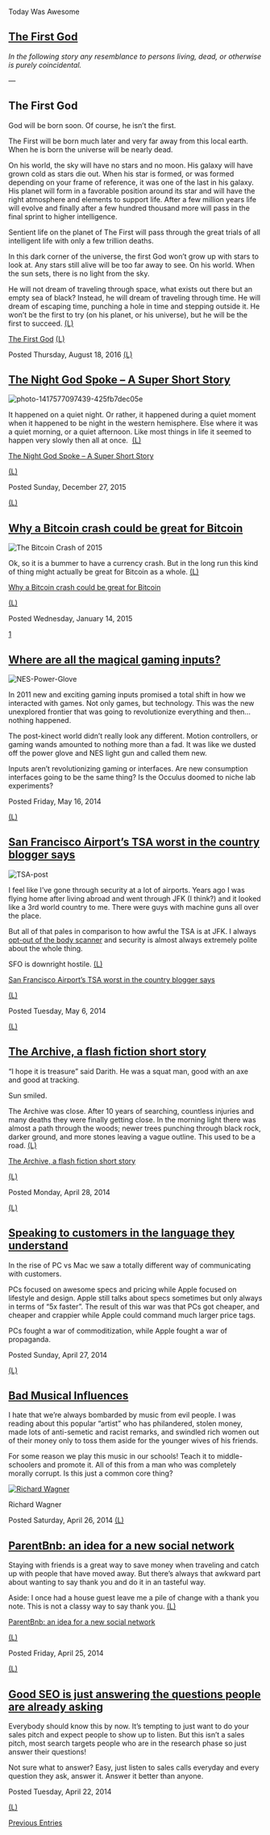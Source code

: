 Today Was Awesome

## [The First God](http://www.todaywasawesome.com/the-first-god/)

*In the following story any resemblance to persons living, dead, or otherwise is purely coincidental.*

—

## The First God

God will be born soon. Of course, he isn’t the first.

The First will be born much later and very far away from this local earth. When he is born the universe will be nearly dead.

On his world, the sky will have no stars and no moon. His galaxy will have grown cold as stars die out. When his star is formed, or was formed depending on your frame of reference, it was one of the last in his galaxy. His planet will form in a favorable position around its star and will have the right atmosphere and elements to support life. After a few million years life will evolve and finally after a few hundred thousand more will pass in the final sprint to higher intelligence.

Sentient life on the planet of The First will pass through the great trials of all intelligent life with only a few trillion deaths.

In this dark corner of the universe, the first God won’t grow up with stars to look at. Any stars still alive will be too far away to see. On his world. When the sun sets, there is no light from the sky.

He will not dream of traveling through space, what exists out there but an empty sea of black? Instead, he will dream of traveling through time. He will dream of escaping time, punching a hole in time and stepping outside it. He won’t be the first to try (on his planet, or his universe), but he will be the first to succeed. [(L)](http://www.todaywasawesome.com/the-first-god/#more-848)

[The First God](http://www.todaywasawesome.com/the-first-god/#more-848)
[(L)](http://www.todaywasawesome.com/the-first-god/#more-848)

Posted Thursday, August 18, 2016
 [(L)](http://www.todaywasawesome.com/the-first-god/#respond)

## [The Night God Spoke – A Super Short Story](http://www.todaywasawesome.com/the-night-god-spoke-a-super-short-story/)

![photo-1417577097439-425fb7dec05e](../_resources/9d59f25545785fd929501bc52165cb8b.png)

It happened on a quiet night. Or rather, it happened during a quiet moment when it happened to be night in the western hemisphere. Else where it was a quiet morning, or a quiet afternoon. Like most things in life it seemed to happen very slowly then all at once.  [(L)](http://www.todaywasawesome.com/the-night-god-spoke-a-super-short-story/#more-837)

[The Night God Spoke – A Super Short Story](http://www.todaywasawesome.com/the-night-god-spoke-a-super-short-story/#more-837)

[(L)](http://www.todaywasawesome.com/the-night-god-spoke-a-super-short-story/#more-837)

Posted Sunday, December 27, 2015

 [(L)](http://www.todaywasawesome.com/the-night-god-spoke-a-super-short-story/#respond)

## [Why a Bitcoin crash could be great for Bitcoin](http://www.todaywasawesome.com/why-a-bitcoin-crash-could-be-great-for-bitcoin/)

![The Bitcoin Crash of 2015](../_resources/5dddbbdf7dce9f4870dc42ea7c4c7ec0.png)

Ok, so it is a bummer to have a currency crash. But in the long run this kind of thing might actually be great for Bitcoin as a whole. [(L)](http://www.todaywasawesome.com/why-a-bitcoin-crash-could-be-great-for-bitcoin/#more-827)

[Why a Bitcoin crash could be great for Bitcoin](http://www.todaywasawesome.com/why-a-bitcoin-crash-could-be-great-for-bitcoin/#more-827)

[(L)](http://www.todaywasawesome.com/why-a-bitcoin-crash-could-be-great-for-bitcoin/#more-827)

Posted Wednesday, January 14, 2015

 [1](http://www.todaywasawesome.com/why-a-bitcoin-crash-could-be-great-for-bitcoin/#comments)

## [Where are all the magical gaming inputs?](http://www.todaywasawesome.com/where-are-all-the-magical-gaming-inputs/)

![NES-Power-Glove](../_resources/0bb53c031f7824b0a36cc14d595687ee.png)

In 2011 new and exciting gaming inputs promised a total shift in how we interacted with games. Not only games, but technology. This was the new unexplored frontier that was going to revolutionize everything and then… nothing happened.

The post-kinect world didn’t really look any different. Motion controllers, or gaming wands amounted to nothing more than a fad. It was like we dusted off the power glove and NES light gun and called them new.

Inputs aren’t revolutionizing gaming or interfaces. Are new consumption interfaces going to be the same thing? Is the Occulus doomed to niche lab experiments?

Posted Friday, May 16, 2014

 [(L)](http://www.todaywasawesome.com/where-are-all-the-magical-gaming-inputs/#respond)

## [San Francisco Airport’s TSA worst in the country blogger says](http://www.todaywasawesome.com/san-francisco-airports-tsa-worst-in-the-country-blogger-says/)

![TSA-post](../_resources/7fbf55c9ddef189c5290144267b062a3.png)

I feel like I’ve gone through security at a lot of airports. Years ago I was flying home after living abroad and went through JFK (I think?) and it looked like a 3rd world country to me. There were guys with machine guns all over the place.

But all of that pales in comparison to how awful the TSA is at JFK. I always [opt-out of the body scanner](http://www.todaywasawesome.com/opt-out-of-the-scanner-at-the-airport-its-great/) and security is almost always extremely polite about the whole thing.

SFO is downright hostile. [(L)](http://www.todaywasawesome.com/san-francisco-airports-tsa-worst-in-the-country-blogger-says/#more-810)

[San Francisco Airport’s TSA worst in the country blogger says](http://www.todaywasawesome.com/san-francisco-airports-tsa-worst-in-the-country-blogger-says/#more-810)

[(L)](http://www.todaywasawesome.com/san-francisco-airports-tsa-worst-in-the-country-blogger-says/#more-810)

Posted Tuesday, May 6, 2014

 [(L)](http://www.todaywasawesome.com/san-francisco-airports-tsa-worst-in-the-country-blogger-says/#respond)

## [The Archive, a flash fiction short story](http://www.todaywasawesome.com/the-archive-a-flash-fiction-short-story/)

“I hope it is treasure” said Darith. He was a squat man, good with an axe and good at tracking.

Sun smiled.

The Archive was close. After 10 years of searching, countless injuries and many deaths they were finally getting close. In the morning light there was almost a path through the woods; newer trees punching through black rock, darker ground, and more stones leaving a vague outline. This used to be a road. [(L)](http://www.todaywasawesome.com/the-archive-a-flash-fiction-short-story/#more-804)

[The Archive, a flash fiction short story](http://www.todaywasawesome.com/the-archive-a-flash-fiction-short-story/#more-804)

[(L)](http://www.todaywasawesome.com/the-archive-a-flash-fiction-short-story/#more-804)

Posted Monday, April 28, 2014

 [(L)](http://www.todaywasawesome.com/the-archive-a-flash-fiction-short-story/#respond)

## [Speaking to customers in the language they understand](http://www.todaywasawesome.com/speaking-to-customers-in-the-language-they-understand/)

In the rise of PC vs Mac we saw a totally different way of communicating with customers.

PCs focused on awesome specs and pricing while Apple focused on lifestyle and design. Apple still talks about specs sometimes but only always in terms of “5x faster”. The result of this war was that PCs got cheaper, and cheaper and crappier while Apple could command much larger price tags.

PCs fought a war of commoditization, while Apple fought a war of propaganda.

Posted Sunday, April 27, 2014

 [(L)](http://www.todaywasawesome.com/speaking-to-customers-in-the-language-they-understand/#respond)

## [Bad Musical Influences](http://www.todaywasawesome.com/bad-musical-influences/)

I hate that we’re always bombarded by music from evil people. I was reading about this popular “artist” who has philandered, stolen money, made lots of anti-semetic and racist remarks, and swindled rich women out of their money only to toss them aside for the younger wives of his friends.

For some reason we play this music in our schools! Teach it to middle-schoolers and promote it. All of this from a man who was completely morally corrupt. Is this just a common core thing?

[![Richard Wagner](../_resources/bdd85887e3dd1a397e96070c5d1c1173.png)](https://www.youtube.com/watch?v=4i0TnNI6U-w)

Richard Wagner

Posted Saturday, April 26, 2014
 [(L)](http://www.todaywasawesome.com/bad-musical-influences/#respond)

## [ParentBnb: an idea for a new social network](http://www.todaywasawesome.com/parentbnb-an-idea-for-a-new-social-network/)

Staying with friends is a great way to save money when traveling and catch up with people that have moved away. But there’s always that awkward part about wanting to say thank you and do it in an tasteful way.

Aside: I once had a house guest leave me a pile of change with a thank you note. This is not a classy way to say thank you. [(L)](http://www.todaywasawesome.com/parentbnb-an-idea-for-a-new-social-network/#more-795)

[ParentBnb: an idea for a new social network](http://www.todaywasawesome.com/parentbnb-an-idea-for-a-new-social-network/#more-795)

[(L)](http://www.todaywasawesome.com/parentbnb-an-idea-for-a-new-social-network/#more-795)

Posted Friday, April 25, 2014

 [(L)](http://www.todaywasawesome.com/parentbnb-an-idea-for-a-new-social-network/#respond)

## [Good SEO is just answering the questions people are already asking](http://www.todaywasawesome.com/good-seo-is-just-answering-the-questions-people-are-already-asking/)

Everybody should know this by now. It’s tempting to just want to do your sales pitch and expect people to show up to listen. But this isn’t a sales pitch, most search targets people who are in the research phase so just answer their questions!

Not sure what to answer? Easy, just listen to sales calls everyday and every question they ask, answer it. Answer it better than anyone.

Posted Tuesday, April 22, 2014

 [(L)](http://www.todaywasawesome.com/good-seo-is-just-answering-the-questions-people-are-already-asking/#respond)

[Previous Entries](http://www.todaywasawesome.com/page/2/)